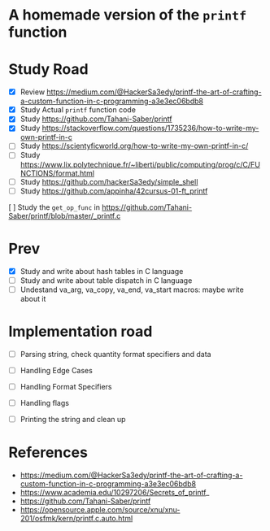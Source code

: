 # A homemade version of the `printf` function 



# Study Road
- [x] Review  https://medium.com/@HackerSa3edy/printf-the-art-of-crafting-a-custom-function-in-c-programming-a3e3ec06bdb8
- [x] Study  Actual `printf` function code
- [x] Study  https://github.com/Tahani-Saber/printf
- [X] Study  https://stackoverflow.com/questions/1735236/how-to-write-my-own-printf-in-c
- [ ] Study  https://scientyficworld.org/how-to-write-my-own-printf-in-c/
- [ ] Study  https://www.lix.polytechnique.fr/~liberti/public/computing/prog/c/C/FUNCTIONS/format.html
- [ ] Study  https://github.com/hackerSa3edy/simple_shell
- [ ] Study  https://github.com/appinha/42cursus-01-ft_printf

[ ] Study the `get_op_func` in https://github.com/Tahani-Saber/printf/blob/master/_printf.c

# Prev
- [X] Study and write about hash tables in C language
- [ ] Study and write about table dispatch in C language
- [ ] Undestand va_arg, va_copy, va_end, va_start macros: maybe write about it 

# Implementation road

 - [ ] Parsing string, check quantity format specifiers and data
 - [ ] Handling Edge Cases
 - [ ] Handling Format Specifiers
 - [ ] Handling flags
 - [ ] Printing the string and clean up


# References

- https://medium.com/@HackerSa3edy/printf-the-art-of-crafting-a-custom-function-in-c-programming-a3e3ec06bdb8
- https://www.academia.edu/10297206/Secrets_of_printf_
- https://github.com/Tahani-Saber/printf
- https://opensource.apple.com/source/xnu/xnu-201/osfmk/kern/printf.c.auto.html